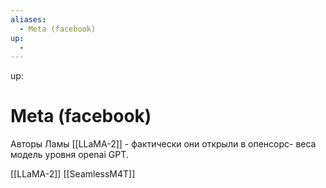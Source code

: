 ```yaml
---
aliases:
  - Meta (facebook)
up:
  - 
---
```

up:  

# Meta (facebook)
Авторы Ламы [[LLaMA-2]] - фактически они открыли в опенсорс- веса модель уровня openai GPT.

[[LLaMA-2]]
[[SeamlessM4T]]

